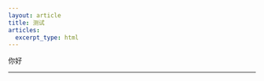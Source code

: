 ```yaml
---
layout: article
title: 测试
articles:
  excerpt_type: html
---
```

<p>你好</p>
<style>
		#zc{
			display: none;
		}
</style>

---
